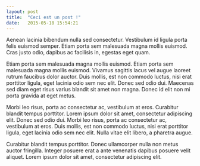 ```yaml
---
layout: post
title:  "Ceci est un post !"
date:   2015-05-18 15:54:21
---
```


Aenean lacinia bibendum nulla sed consectetur. Vestibulum id ligula porta felis euismod semper. Etiam porta sem malesuada magna mollis euismod. Cras justo odio, dapibus ac facilisis in, egestas eget quam.

Etiam porta sem malesuada magna mollis euismod. Etiam porta sem malesuada magna mollis euismod. Vivamus sagittis lacus vel augue laoreet rutrum faucibus dolor auctor. Duis mollis, est non commodo luctus, nisi erat porttitor ligula, eget lacinia odio sem nec elit. Donec sed odio dui. Maecenas sed diam eget risus varius blandit sit amet non magna. Donec id elit non mi porta gravida at eget metus.

Morbi leo risus, porta ac consectetur ac, vestibulum at eros. Curabitur blandit tempus porttitor. Lorem ipsum dolor sit amet, consectetur adipiscing elit. Donec sed odio dui. Morbi leo risus, porta ac consectetur ac, vestibulum at eros. Duis mollis, est non commodo luctus, nisi erat porttitor ligula, eget lacinia odio sem nec elit. Nulla vitae elit libero, a pharetra augue.

Curabitur blandit tempus porttitor. Donec ullamcorper nulla non metus auctor fringilla. Integer posuere erat a ante venenatis dapibus posuere velit aliquet. Lorem ipsum dolor sit amet, consectetur adipiscing elit.
